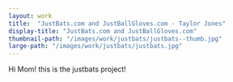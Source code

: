 ```yaml
---
layout: work
title:  "JustBats.com and JustBallGloves.com - Taylor Jones"
display-title: "JustBats.com and JustBallGloves.com"
thumbnail-path: "/images/work/justbats/justbats--thumb.jpg"
large-path: "/images/work/justbats/justbats.jpg"
---
```


Hi Mom! this is the justbats project!


